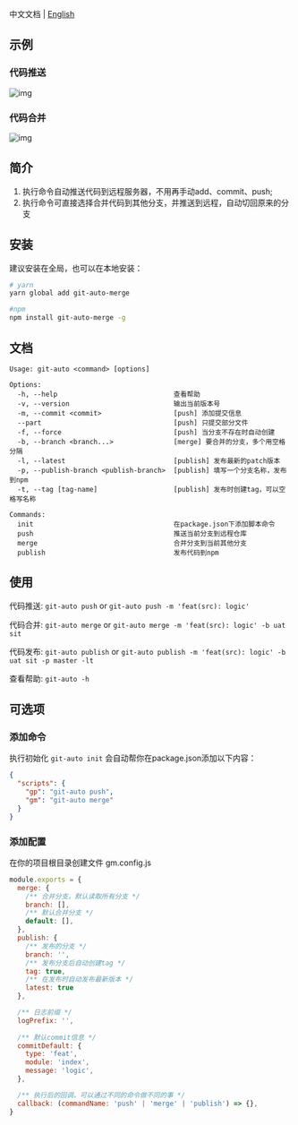 中文文档 | [English](README.md)

## 示例
### 代码推送
![img](https://s4.ax1x.com/2021/12/27/TBRXFO.gif)

### 代码合并
![img](https://s4.ax1x.com/2021/12/27/TBRol9.gif)


## 简介
1. 执行命令自动推送代码到远程服务器，不用再手动add、commit、push; 
2. 执行命令可直接选择合并代码到其他分支，并推送到远程，自动切回原来的分支

## 安装
建议安装在全局，也可以在本地安装：
```bash
# yarn
yarn global add git-auto-merge

#npm
npm install git-auto-merge -g
```

## 文档
```
Usage: git-auto <command> [options]

Options:
  -h, --help                             查看帮助
  -v, --version                          输出当前版本号
  -m, --commit <commit>                  [push] 添加提交信息
  --part                                 [push] 只提交部分文件
  -f, --force                            [push] 当分支不存在时自动创建
  -b, --branch <branch...>               [merge] 要合并的分支，多个用空格分隔
  -l, --latest                           [publish] 发布最新的patch版本
  -p, --publish-branch <publish-branch>  [publish] 填写一个分支名称，发布到npm
  -t, --tag [tag-name]                   [publish] 发布时创建tag，可以空格写名称

Commands:
  init                                   在package.json下添加脚本命令
  push                                   推送当前分支到远程仓库
  merge                                  合并分支到当前其他分支
  publish                                发布代码到npm
```

## 使用
代码推送: `git-auto push` or `git-auto push -m 'feat(src): logic'`

代码合并: `git-auto merge` or `git-auto merge -m 'feat(src): logic' -b uat sit`

代码发布: `git-auto publish` or `git-auto publish -m 'feat(src): logic' -b uat sit -p master -lt`

查看帮助: `git-auto -h`

## 可选项
### 添加命令
执行初始化 `git-auto init` 会自动帮你在package.json添加以下内容：

```json
{
  "scripts": {
    "gp": "git-auto push",
    "gm": "git-auto merge"
  }
}
```

### 添加配置
在你的项目根目录创建文件 gm.config.js

```js
module.exports = {
  merge: {
    /** 合并分支，默认读取所有分支 */
    branch: [],
    /** 默认合并分支 */
    default: [],
  },
  publish: {
    /** 发布的分支 */
    branch: '',
    /** 发布分支后自动创建tag */
    tag: true,
    /** 在发布时自动发布最新版本 */
    latest: true
  },

  /** 日志前缀 */
  logPrefix: '',
  
  /** 默认commit信息 */
  commitDefault: {
    type: 'feat',
    module: 'index',
    message: 'logic',
  },

  /** 执行后的回调，可以通过不同的命令做不同的事 */
  callback: (commandName: 'push' | 'merge' | 'publish') => {},
}
```
